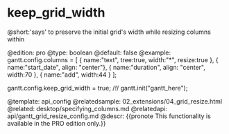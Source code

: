 keep_grid_width
=============

@short:'says' to preserve the initial grid's width while resizing columns within
	
@edition: pro
@type: boolean
@default: false
@example:
gantt.config.columns = [
	{ name:"text", tree:true, width:"*", resize:true },
	{ name:"start_date", align: "center"},
	{ name:"duration", align: "center", width:70 },
	{ name:"add", width:44 }
];

gantt.config.keep_grid_width = true; /*!*/
gantt.init("gantt_here");

@template:	api_config
@relatedsample:
	02_extensions/04_grid_resize.html
@related:
	desktop/specifying_columns.md
@relatedapi:
	api/gantt_grid_resize_config.md
@descr:
{{pronote This functionality is available in the PRO edition only.}}

